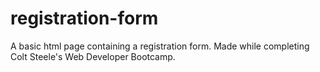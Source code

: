 # registration-form
A basic html page containing a registration form. Made while completing Colt Steele's Web Developer Bootcamp.
